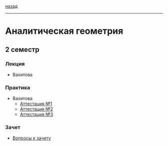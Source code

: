 [назад](../README.md)
***
# Аналитическая геометрия

## 2 семестр
### Лекция
+ Вахитова

### Практика
+ Вахитова
  + [Аттестация №1](angem-att-1-fact.md)
  + [Аттестация №2](angem-att-2-fact.md)
  + [Аттестация №3](angem-att-3-fact.md)

### Зачет
+ [Вопросы к зачету](angem-zachet-questions.md)
